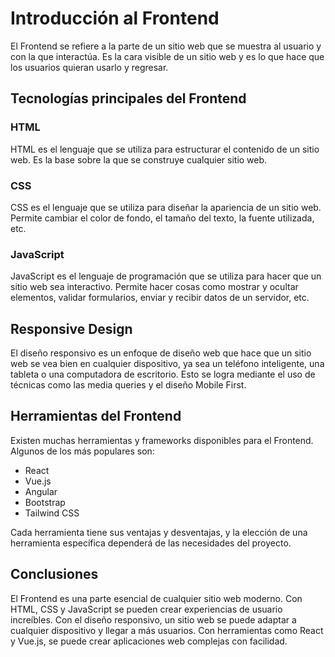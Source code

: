 # Introducción al Frontend

El Frontend se refiere a la parte de un sitio web que se muestra al usuario y con la que interactúa. Es la cara visible de un sitio web y es lo que hace que los usuarios quieran usarlo y regresar.

## Tecnologías principales del Frontend

### HTML

HTML es el lenguaje que se utiliza para estructurar el contenido de un sitio web. Es la base sobre la que se construye cualquier sitio web.

### CSS

CSS es el lenguaje que se utiliza para diseñar la apariencia de un sitio web. Permite cambiar el color de fondo, el tamaño del texto, la fuente utilizada, etc.

### JavaScript

JavaScript es el lenguaje de programación que se utiliza para hacer que un sitio web sea interactivo. Permite hacer cosas como mostrar y ocultar elementos, validar formularios, enviar y recibir datos de un servidor, etc.

## Responsive Design

El diseño responsivo es un enfoque de diseño web que hace que un sitio web se vea bien en cualquier dispositivo, ya sea un teléfono inteligente, una tableta o una computadora de escritorio. Esto se logra mediante el uso de técnicas como las media queries y el diseño Mobile First.

## Herramientas del Frontend

Existen muchas herramientas y frameworks disponibles para el Frontend. Algunos de los más populares son:

- React
- Vue.js
- Angular
- Bootstrap
- Tailwind CSS

Cada herramienta tiene sus ventajas y desventajas, y la elección de una herramienta específica dependerá de las necesidades del proyecto.

## Conclusiones

El Frontend es una parte esencial de cualquier sitio web moderno. Con HTML, CSS y JavaScript se pueden crear experiencias de usuario increíbles. Con el diseño responsivo, un sitio web se puede adaptar a cualquier dispositivo y llegar a más usuarios. Con herramientas como React y Vue.js, se puede crear aplicaciones web complejas con facilidad.
